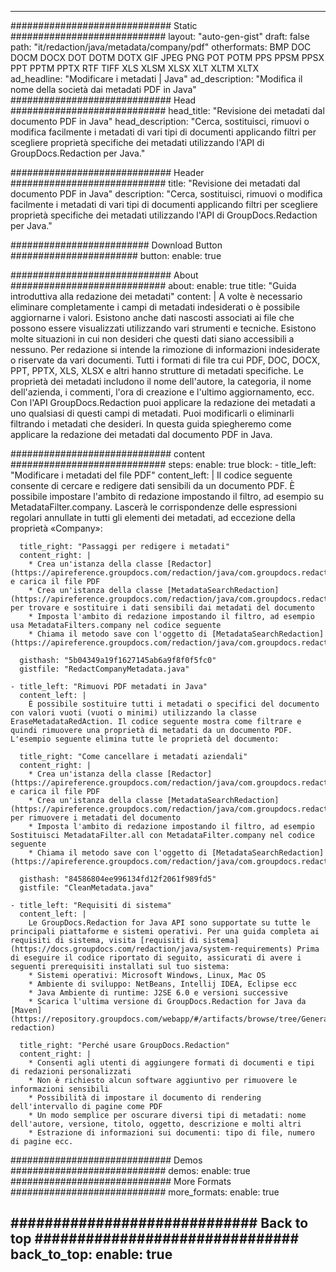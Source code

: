 
---
############################# Static ############################
layout: "auto-gen-gist" 
draft: false
path: "it/redaction/java/metadata/company/pdf"
otherformats: BMP DOC DOCM DOCX DOT DOTM DOTX GIF JPEG PNG POT POTM PPS PPSM PPSX PPT PPTM PPTX RTF TIFF XLS XLSM XLSX XLT XLTM XLTX  
ad_headline: "Modificare i metadati | Java"
ad_description: "Modifica il nome della società dai metadati PDF in Java"
############################# Head ############################
head_title: "Revisione dei metadati dal documento PDF in Java"
head_description: "Cerca, sostituisci, rimuovi o modifica facilmente i metadati di vari tipi di documenti applicando filtri per scegliere proprietà specifiche dei metadati utilizzando l'API di GroupDocs.Redaction per Java."

############################# Header ############################
title: "Revisione dei metadati dal documento PDF in Java"
description: "Cerca, sostituisci, rimuovi o modifica facilmente i metadati di vari tipi di documenti applicando filtri per scegliere proprietà specifiche dei metadati utilizzando l'API di GroupDocs.Redaction per Java."

######################### Download Button #######################
button:
    enable: true

############################# About ############################
about:
    enable: true
    title: "Guida introduttiva alla redazione dei metadati"
    content: |
        A volte è necessario eliminare completamente i campi di metadati indesiderati o è possibile aggiornarne i valori. Esistono anche dati nascosti associati ai file che possono essere visualizzati utilizzando vari strumenti e tecniche. Esistono molte situazioni in cui non desideri che questi dati siano accessibili a nessuno. Per redazione si intende la rimozione di informazioni indesiderate o riservate da vari documenti. Tutti i formati di file tra cui PDF, DOC, DOCX, PPT, PPTX, XLS, XLSX e altri hanno strutture di metadati specifiche. Le proprietà dei metadati includono il nome dell'autore, la categoria, il nome dell'azienda, i commenti, l'ora di creazione e l'ultimo aggiornamento, ecc. Con l'API GroupDocs.Redaction puoi applicare la redazione dei metadati a uno qualsiasi di questi campi di metadati. Puoi modificarli o eliminarli filtrando i metadati che desideri. In questa guida spiegheremo come applicare la redazione dei metadati dal documento PDF in Java.

############################# content ############################
steps:
    enable: true
    block:
    - title_left: "Modificare i metadati del file PDF"
      content_left: |
        Il codice seguente consente di cercare e redigere dati sensibili da un documento PDF. È possibile impostare l'ambito di redazione impostando il filtro, ad esempio su MetadataFilter.company. Lascerà le corrispondenze delle espressioni regolari annullate in tutti gli elementi dei metadati, ad eccezione della proprietà «Company»: 

      title_right: "Passaggi per redigere i metadati"
      content_right: |
        * Crea un'istanza della classe [Redactor](https://apireference.groupdocs.com/redaction/java/com.groupdocs.redaction/Redactor) e carica il file PDF
        * Crea un'istanza della classe [MetadataSearchRedaction](https://apireference.groupdocs.com/redaction/java/com.groupdocs.redaction.redactions/MetadataSearchRedaction) per trovare e sostituire i dati sensibili dai metadati del documento
        * Imposta l'ambito di redazione impostando il filtro, ad esempio usa MetadataFilters.company nel codice seguente
        * Chiama il metodo save con l'oggetto di [MetadataSearchRedaction](https://apireference.groupdocs.com/redaction/java/com.groupdocs.redaction.redactions/MetadataSearchRedaction) 

      gisthash: "5b04349a19f1627145ab6a9f8f0f5fc0"
      gistfile: "RedactCompanyMetadata.java"
      
    - title_left: "Rimuovi PDF metadati in Java"
      content_left: |
        È possibile sostituire tutti i metadati o specifici del documento con valori vuoti (vuoti o minimi) utilizzando la classe EraseMetadataRedAction. Il codice seguente mostra come filtrare e quindi rimuovere una proprietà di metadati da un documento PDF. L'esempio seguente elimina tutte le proprietà del documento: 
        
      title_right: "Come cancellare i metadati aziendali"
      content_right: |
        * Crea un'istanza della classe [Redactor](https://apireference.groupdocs.com/redaction/java/com.groupdocs.redaction/Redactor) e carica il file PDF
        * Crea un'istanza della classe [MetadataSearchRedaction](https://apireference.groupdocs.com/redaction/java/com.groupdocs.redaction.redactions/MetadataSearchRedaction) per rimuovere i metadati del documento
        * Imposta l'ambito di redazione impostando il filtro, ad esempio Sostituisci MetadataFilter.all con MetadataFilter.company nel codice seguente
        * Chiama il metodo save con l'oggetto di [MetadataSearchRedaction](https://apireference.groupdocs.com/redaction/java/com.groupdocs.redaction.redactions/MetadataSearchRedaction) 
        
      gisthash: "84586804ee996134fd12f2061f989fd5"
      gistfile: "CleanMetadata.java"

    - title_left: "Requisiti di sistema"
      content_left: |
        Le GroupDocs.Redaction for Java API sono supportate su tutte le principali piattaforme e sistemi operativi. Per una guida completa ai requisiti di sistema, visita [requisiti di sistema](https://docs.groupdocs.com/redaction/java/system-requirements) Prima di eseguire il codice riportato di seguito, assicurati di avere i seguenti prerequisiti installati sul tuo sistema:
        * Sistemi operativi: Microsoft Windows, Linux, Mac OS
        * Ambiente di sviluppo: NetBeans, Intellij IDEA, Eclipse ecc
        * Java Ambiente di runtime: J2SE 6.0 e versioni successive
        * Scarica l'ultima versione di GroupDocs.Redaction for Java da [Maven](https://repository.groupdocs.com/webapp/#/artifacts/browse/tree/General/repo/com/groupdocs/groupdocs-redaction)
        
      title_right: "Perché usare GroupDocs.Redaction"
      content_right: |
        * Consenti agli utenti di aggiungere formati di documenti e tipi di redazioni personalizzati
        * Non è richiesto alcun software aggiuntivo per rimuovere le informazioni sensibili
        * Possibilità di impostare il documento di rendering dell'intervallo di pagine come PDF
        * Un modo semplice per oscurare diversi tipi di metadati: nome dell'autore, versione, titolo, oggetto, descrizione e molti altri
        * Estrazione di informazioni sui documenti: tipo di file, numero di pagine ecc.
        

############################# Demos ############################
demos:
    enable: true
############################# More Formats ############################
more_formats:
    enable: true

############################# Back to top ###############################
back_to_top:
    enable: true
---
